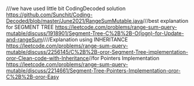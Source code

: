 ///we have used little bit CodingDecoded solution
https://github.com/Sunchit/Coding-Decoded/blob/master/June2021/RangeSumMutable.java
​
///best explanation for SEGMENT TREE
https://leetcode.com/problems/range-sum-query-mutable/discuss/1918901/Segment-Tree-C%2B%2B-O(logn)-for-Update-and-rangeSum
​
////Explanation using INHERITANCE
https://leetcode.com/problems/range-sum-query-mutable/discuss/2256145/C%2B%2B-oror-Segment-Tree-implementation-oror-Clean-code-with-Inheritance
​
​
​
//for Pointers Implementation
https://leetcode.com/problems/range-sum-query-mutable/discuss/2214661/Segment-Tree-Pointers-Implementation-oror-C%2B%2B-oror-Easy
​
​